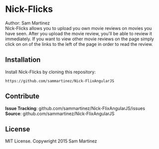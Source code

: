 Nick-Flicks
=========

Author: Sam Martinez<br>
Nick-Flicks allows you to upload you own movie reviews on movies you have seen. After you upload the movie review, you'll be able to review it immediately. If you want to view other movie reviews on the page simply click on on of the links to the left of the page in order to read the review.

Installation
------------
Install Nick-Flicks by cloning this repository:
```
https://github.com/sammartinez/Nick-FlixAngularJS
```

Contribute
---------
**Issue Tracking**:  github.com/sammartinez/Nick-FlixAngularJS/issues <br>
**Source**: github.com/sammartinez/Nick-FlixAngularJS

License
-------
MIT License. Copywright 2015 Sam Martinez

